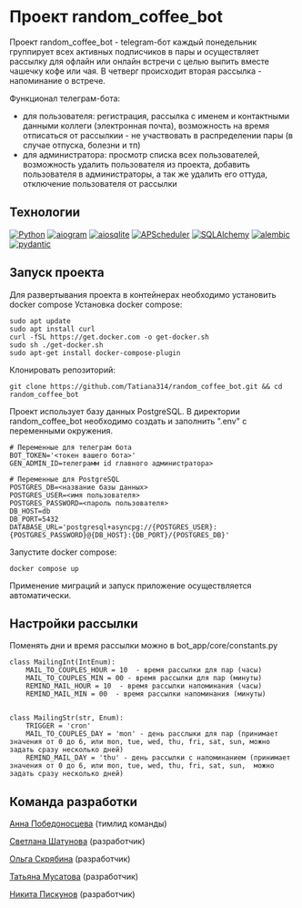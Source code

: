 # Проект random_coffee_bot

Проект random_coffee_bot - telegram-бот каждый понедельник группирует всех активных подписчиков в пары и осуществляет рассылку для офлайн или онлайн встречи с целью выпить вместе чашечку кофе или чая. В четверг происходит вторая рассылка - напоминание о встрече.


Функционал телеграм-бота:
- для пользователя: регистрация, рассылка с именем и контактными данными коллеги (электронная почта), возможность на время отписаться от рассылкии -  не участвовать в распределении пары (в случае отпуска, болезни и тп) 
- для администратора: просмотр списка всех пользователей, возможность удалить пользователя из проекта, добавить пользователя в администраторы, а так же удалить его оттуда, отключение пользователя от рассылки


## Технологии
[![Python](https://img.shields.io/badge/python-3.11-blue?logo=python)](https://www.python.org/)
[![aiogram](https://img.shields.io/badge/aiogram-3.4-blue)](https://docs.aiogram.dev/en/latest/)
[![aiosqlite](https://img.shields.io/badge/aiosqlite-blue)](https://pypi.org/project/aiosqlite/)
[![APScheduler](https://img.shields.io/badge/APScheduler-blue)](https://docs-python.ru/packages/modul-apscheduler-python/)
[![SQLAlchemy](https://img.shields.io/badge/SQLAlchemy-blue)](https://docs.sqlalchemy.org/en/20/)
[![alembic](https://img.shields.io/badge/alembic-blue)](https://alembic.sqlalchemy.org/en/latest/)
[![pydantic](https://img.shields.io/badge/pydantic-blue)](https://pydantic-docs.helpmanual.io/)


## Запуск проекта

Для развертывания проекта в контейнерах необходимо установить docker compose
Установка docker compose:
```
sudo apt update
sudo apt install curl
curl -fSL https://get.docker.com -o get-docker.sh
sudo sh ./get-docker.sh
sudo apt-get install docker-compose-plugin
```

Клонировать репозиторий:
```
git clone https://github.com/Tatiana314/random_coffee_bot.git && cd random_coffee_bot
```

Проект использует базу данных PostgreSQL.
В директории random_coffee_bot необходимо создать и заполнить ".env" с переменными окружения.
```
# Переменные для телеграм бота
BOT_TOKEN='<токен вашего бота>'
GEN_ADMIN_ID=телеграмм id главного администратора>

# Переменные для PostgreSQL
POSTGRES_DB=<название базы данных>
POSTGRES_USER=<имя пользователя>
POSTGRES_PASSWORD=<пароль пользователя>
DB_HOST=db
DB_PORT=5432
DATABASE_URL='postgresql+asyncpg://{POSTGRES_USER}:{POSTGRES_PASSWORD}@{DB_HOST}:{DB_PORT}/{POSTGRES_DB}'
```
Запустите docker compose:
```
docker compose up
```
Применение миграций и запуск приложение осуществляется автоматически.

## Настройки рассылки
Поменять дни и время рассылки можно в bot_app/core/constants.py
```
class MailingInt(IntEnum):
    MAIL_TO_COUPLES_HOUR = 10  - время рассылки для пар (часы)
    MAIL_TO_COUPLES_MIN = 00 - время рассылки для пар (минуты)
    REMIND_MAIL_HOUR = 10  - время рассылки напоминания (часы)
    REMIND_MAIL_MIN = 00  - время рассылки напоминания (минуты)


class MailingStr(str, Enum):
    TRIGGER = 'cron'
    MAIL_TO_COUPLES_DAY = 'mon' - день расслыки для пар (принимает значения от 0 до 6, или mon, tue, wed, thu, fri, sat, sun, можно задать сразу несколько дней)
    REMIND_MAIL_DAY = 'thu' - день рассылки с напоминанием (принимает значения от 0 до 6, или mon, tue, wed, thu, fri, sat, sun,  можно задать сразу несколько дней)
```


## Команда разработки

[Анна Победоносцева](https://github.com/ZebraHr) (тимлид команды)

[Светлана Шатунова](https://github.com/SvShatunova) (разработчик)

[Ольга Скрябина](https://github.com/ibonish) (разработчик)

[Татьяна Мусатова](https://github.com/Tatiana314) (разработчик)

[Никита Пискунов](https://github.com/Nikitkosss) (разработчик)
